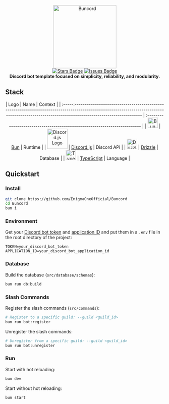 <div align="center">
  <img src="https://raw.githubusercontent.com/EnigmaOneOfficial/Buncord/master/assets/buncord.png" alt="Buncord" width="200" height="200">
  <br>
  <a href="https://github.com/EnigmaOneOfficial/Buncord/stargazers"><img src="https://img.shields.io/github/stars/EnigmaOneOfficial/Buncord?style=social" alt="Stars Badge"/></a>
  <a href="https://github.com/EnigmaOneOfficial/Buncord/issues"><img src="https://img.shields.io/github/issues/EnigmaOneOfficial/Buncord" alt="Issues Badge"/></a>
  <br>
  <b>Discord bot template focused on simplicity, reliability, and modularity.</b>
</div>

## Stack

<div align="center">

| Logo | Name                                                                                                                                                                                     | Context                                                                |
| :-----:--------------------------------------------------------------------------------------------------------------------------------------------------------------------------------------------- | :------------------------------------------------------------------------- |
| <img src="https://raw.githubusercontent.com/EnigmaOneOfficial/Buncord/master/assets/bun.png" alt="Bun Logo" width="32"/> | [Bun](https://bun.sh/)                                                                                     | Runtime       |
| <img src="https://raw.githubusercontent.com/EnigmaOneOfficial/Buncord/master/assets/discord.svg" alt="Discord.js Logo" width="64"/> | [Discord.js](https://discord.js.org/)                                                 | Discord API |
| <img src="https://raw.githubusercontent.com/EnigmaOneOfficial/Buncord/master/assets/drizzle.png" alt="Drizzle Logo" width="32"/> | [Drizzle](https://orm.drizzle.team/)                                    | Database     |
| <img src="https://raw.githubusercontent.com/EnigmaOneOfficial/Buncord/master/assets/typescript.png" alt="TypeScript Logo" width="32"/> | [TypeScript](https://www.typescriptlang.org/) | Language      |
</div>

## Quickstart

### Install

```bash
git clone https://github.com/EnigmaOneOfficial/Buncord
cd Buncord
bun i
```

### Environment

Get your [Discord bot token](https://discord.com/developers/applications) and [application ID](https://discord.com/developers/applications) and put them in a `.env` file in the root directory of the project:

```env
TOKEN=your_discord_bot_token
APPLICATION_ID=your_discord_bot_application_id
```

### Database

Build the database (`src/database/schemas`):

```bash
bun run db:build
```

### Slash Commands

Register the slash commands (`src/commands`):

```bash
# Register to a specific guild: --guild <guild_id>
bun run bot:register
```

Unregister the slash commands:

```bash
# Unregister from a specific guild: --guild <guild_id>
bun run bot:unregister
```

### Run

Start with hot reloading:

```bash
bun dev
```

Start without hot reloading:

```bash
bun start
```
